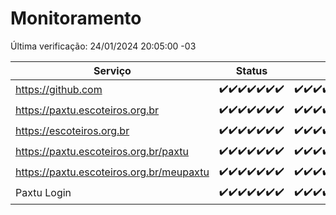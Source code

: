 # Monitoramento

Última verificação: 24/01/2024 20:05:00 -03

|Serviço|Status|Últimas 24h|
|---|---|---|
|https://github.com|<span title="2024-01-17: OK=24">✔️</span><span title="2024-01-18: OK=24">✔️</span><span title="2024-01-19: OK=24">✔️</span><span title="2024-01-20: OK=24">✔️</span><span title="2024-01-21: OK=24">✔️</span><span title="2024-01-22: OK=24">✔️</span><span title="2024-01-23: OK=23">✔️</span>|<span title="23/01/2024 20:06:00 -03 : 200">✔️</span><span title="23/01/2024 21:32:00 -03 : 200">✔️</span><span title="23/01/2024 22:52:00 -03 : 200">✔️</span><span title="23/01/2024 23:23:00 -03 : 200">✔️</span><span title="24/01/2024 00:07:00 -03 : 200">✔️</span><span title="24/01/2024 01:08:00 -03 : 200">✔️</span><span title="24/01/2024 02:06:00 -03 : 200">✔️</span><span title="24/01/2024 03:09:00 -03 : 200">✔️</span><span title="24/01/2024 04:06:00 -03 : 200">✔️</span><span title="24/01/2024 05:09:00 -03 : 200">✔️</span><span title="24/01/2024 06:06:00 -03 : 200">✔️</span><span title="24/01/2024 07:07:00 -03 : 200">✔️</span><span title="24/01/2024 08:04:00 -03 : 200">✔️</span><span title="24/01/2024 09:12:00 -03 : 200">✔️</span><span title="24/01/2024 10:09:00 -03 : 200">✔️</span><span title="24/01/2024 11:06:00 -03 : 200">✔️</span><span title="24/01/2024 12:07:00 -03 : 200">✔️</span><span title="24/01/2024 13:08:00 -03 : 200">✔️</span><span title="24/01/2024 14:06:00 -03 : 200">✔️</span><span title="24/01/2024 15:08:00 -03 : 200">✔️</span><span title="24/01/2024 16:05:00 -03 : 200">✔️</span><span title="24/01/2024 17:07:00 -03 : 200">✔️</span><span title="24/01/2024 18:05:00 -03 : 200">✔️</span><span title="24/01/2024 19:06:00 -03 : 200">✔️</span><span title="24/01/2024 20:05:00 -03 : 200">✔️</span>|
|https://paxtu.escoteiros.org.br|<span title="2024-01-17: OK=24">✔️</span><span title="2024-01-18: OK=24">✔️</span><span title="2024-01-19: OK=24">✔️</span><span title="2024-01-20: OK=24">✔️</span><span title="2024-01-21: OK=24">✔️</span><span title="2024-01-22: OK=24">✔️</span><span title="2024-01-23: OK=23">✔️</span>|<span title="23/01/2024 20:06:00 -03 : 200">✔️</span><span title="23/01/2024 21:32:00 -03 : 200">✔️</span><span title="23/01/2024 22:52:00 -03 : 200">✔️</span><span title="23/01/2024 23:23:00 -03 : 200">✔️</span><span title="24/01/2024 00:07:00 -03 : 200">✔️</span><span title="24/01/2024 01:08:00 -03 : 200">✔️</span><span title="24/01/2024 02:06:00 -03 : 200">✔️</span><span title="24/01/2024 03:09:00 -03 : 200">✔️</span><span title="24/01/2024 04:06:00 -03 : 200">✔️</span><span title="24/01/2024 05:09:00 -03 : 200">✔️</span><span title="24/01/2024 06:06:00 -03 : 200">✔️</span><span title="24/01/2024 07:07:00 -03 : 200">✔️</span><span title="24/01/2024 08:04:00 -03 : 200">✔️</span><span title="24/01/2024 09:12:00 -03 : 200">✔️</span><span title="24/01/2024 10:09:00 -03 : 200">✔️</span><span title="24/01/2024 11:06:00 -03 : 200">✔️</span><span title="24/01/2024 12:07:00 -03 : 200">✔️</span><span title="24/01/2024 13:08:00 -03 : 200">✔️</span><span title="24/01/2024 14:06:00 -03 : 200">✔️</span><span title="24/01/2024 15:08:00 -03 : 200">✔️</span><span title="24/01/2024 16:05:00 -03 : 200">✔️</span><span title="24/01/2024 17:07:00 -03 : 200">✔️</span><span title="24/01/2024 18:05:00 -03 : 200">✔️</span><span title="24/01/2024 19:06:00 -03 : 200">✔️</span><span title="24/01/2024 20:05:00 -03 : 200">✔️</span>|
|https://escoteiros.org.br|<span title="2024-01-17: OK=24">✔️</span><span title="2024-01-18: OK=24">✔️</span><span title="2024-01-19: OK=24">✔️</span><span title="2024-01-20: OK=24">✔️</span><span title="2024-01-21: OK=24">✔️</span><span title="2024-01-22: OK=24">✔️</span><span title="2024-01-23: OK=23">✔️</span>|<span title="23/01/2024 20:06:00 -03 : 200">✔️</span><span title="23/01/2024 21:32:00 -03 : 200">✔️</span><span title="23/01/2024 22:52:00 -03 : 200">✔️</span><span title="23/01/2024 23:23:00 -03 : 200">✔️</span><span title="24/01/2024 00:07:00 -03 : 200">✔️</span><span title="24/01/2024 01:08:00 -03 : 200">✔️</span><span title="24/01/2024 02:06:00 -03 : 200">✔️</span><span title="24/01/2024 03:09:00 -03 : 200">✔️</span><span title="24/01/2024 04:06:00 -03 : 200">✔️</span><span title="24/01/2024 05:09:00 -03 : 200">✔️</span><span title="24/01/2024 06:06:00 -03 : 200">✔️</span><span title="24/01/2024 07:07:00 -03 : 200">✔️</span><span title="24/01/2024 08:04:00 -03 : 200">✔️</span><span title="24/01/2024 09:12:00 -03 : 200">✔️</span><span title="24/01/2024 10:09:00 -03 : 200">✔️</span><span title="24/01/2024 11:06:00 -03 : 200">✔️</span><span title="24/01/2024 12:07:00 -03 : 200">✔️</span><span title="24/01/2024 13:08:00 -03 : 200">✔️</span><span title="24/01/2024 14:06:00 -03 : 200">✔️</span><span title="24/01/2024 15:08:00 -03 : 200">✔️</span><span title="24/01/2024 16:05:00 -03 : 200">✔️</span><span title="24/01/2024 17:07:00 -03 : 200">✔️</span><span title="24/01/2024 18:05:00 -03 : 200">✔️</span><span title="24/01/2024 19:06:00 -03 : 200">✔️</span><span title="24/01/2024 20:05:00 -03 : 200">✔️</span>|
|https://paxtu.escoteiros.org.br/paxtu|<span title="2024-01-17: OK=24">✔️</span><span title="2024-01-18: OK=24">✔️</span><span title="2024-01-19: OK=24">✔️</span><span title="2024-01-20: OK=24">✔️</span><span title="2024-01-21: OK=24">✔️</span><span title="2024-01-22: OK=24">✔️</span><span title="2024-01-23: OK=23">✔️</span>|<span title="23/01/2024 20:06:00 -03 : 200">✔️</span><span title="23/01/2024 21:32:00 -03 : 200">✔️</span><span title="23/01/2024 22:52:00 -03 : 200">✔️</span><span title="23/01/2024 23:23:00 -03 : 200">✔️</span><span title="24/01/2024 00:07:00 -03 : 200">✔️</span><span title="24/01/2024 01:08:00 -03 : 200">✔️</span><span title="24/01/2024 02:06:00 -03 : 200">✔️</span><span title="24/01/2024 03:09:00 -03 : 200">✔️</span><span title="24/01/2024 04:06:00 -03 : 200">✔️</span><span title="24/01/2024 05:09:00 -03 : 200">✔️</span><span title="24/01/2024 06:06:00 -03 : 200">✔️</span><span title="24/01/2024 07:07:00 -03 : 200">✔️</span><span title="24/01/2024 08:04:00 -03 : 200">✔️</span><span title="24/01/2024 09:12:00 -03 : 200">✔️</span><span title="24/01/2024 10:09:00 -03 : 200">✔️</span><span title="24/01/2024 11:06:00 -03 : 200">✔️</span><span title="24/01/2024 12:07:00 -03 : 200">✔️</span><span title="24/01/2024 13:08:00 -03 : 200">✔️</span><span title="24/01/2024 14:06:00 -03 : 200">✔️</span><span title="24/01/2024 15:08:00 -03 : 200">✔️</span><span title="24/01/2024 16:05:00 -03 : 200">✔️</span><span title="24/01/2024 17:07:00 -03 : 200">✔️</span><span title="24/01/2024 18:05:00 -03 : 200">✔️</span><span title="24/01/2024 19:06:00 -03 : 200">✔️</span><span title="24/01/2024 20:05:00 -03 : 200">✔️</span>|
|https://paxtu.escoteiros.org.br/meupaxtu|<span title="2024-01-17: OK=24">✔️</span><span title="2024-01-18: OK=24">✔️</span><span title="2024-01-19: OK=24">✔️</span><span title="2024-01-20: OK=24">✔️</span><span title="2024-01-21: OK=24">✔️</span><span title="2024-01-22: OK=24">✔️</span><span title="2024-01-23: OK=23">✔️</span>|<span title="23/01/2024 20:06:00 -03 : 200">✔️</span><span title="23/01/2024 21:32:00 -03 : 200">✔️</span><span title="23/01/2024 22:52:00 -03 : 200">✔️</span><span title="23/01/2024 23:23:00 -03 : 200">✔️</span><span title="24/01/2024 00:07:00 -03 : 200">✔️</span><span title="24/01/2024 01:08:00 -03 : 200">✔️</span><span title="24/01/2024 02:06:00 -03 : 200">✔️</span><span title="24/01/2024 03:09:00 -03 : 200">✔️</span><span title="24/01/2024 04:06:00 -03 : 200">✔️</span><span title="24/01/2024 05:09:00 -03 : 200">✔️</span><span title="24/01/2024 06:06:00 -03 : 200">✔️</span><span title="24/01/2024 07:07:00 -03 : 200">✔️</span><span title="24/01/2024 08:04:00 -03 : 200">✔️</span><span title="24/01/2024 09:12:00 -03 : 200">✔️</span><span title="24/01/2024 10:09:00 -03 : 200">✔️</span><span title="24/01/2024 11:06:00 -03 : 200">✔️</span><span title="24/01/2024 12:07:00 -03 : 200">✔️</span><span title="24/01/2024 13:08:00 -03 : 200">✔️</span><span title="24/01/2024 14:06:00 -03 : 200">✔️</span><span title="24/01/2024 15:08:00 -03 : 200">✔️</span><span title="24/01/2024 16:05:00 -03 : 200">✔️</span><span title="24/01/2024 17:07:00 -03 : 200">✔️</span><span title="24/01/2024 18:05:00 -03 : 200">✔️</span><span title="24/01/2024 19:06:00 -03 : 200">✔️</span><span title="24/01/2024 20:05:00 -03 : 200">✔️</span>|
|Paxtu Login|<span title="2024-01-17: OK=24">✔️</span><span title="2024-01-18: OK=24">✔️</span><span title="2024-01-19: OK=24">✔️</span><span title="2024-01-20: OK=24">✔️</span><span title="2024-01-21: OK=24">✔️</span><span title="2024-01-22: OK=24">✔️</span><span title="2024-01-23: OK=23">✔️</span>|<span title="23/01/2024 20:06:00 -03 : 200">✔️</span><span title="23/01/2024 21:32:00 -03 : 200">✔️</span><span title="23/01/2024 22:52:00 -03 : 200">✔️</span><span title="23/01/2024 23:23:00 -03 : 200">✔️</span><span title="24/01/2024 00:07:00 -03 : 200">✔️</span><span title="24/01/2024 01:08:00 -03 : 200">✔️</span><span title="24/01/2024 02:06:00 -03 : 200">✔️</span><span title="24/01/2024 03:09:00 -03 : 200">✔️</span><span title="24/01/2024 04:06:00 -03 : 200">✔️</span><span title="24/01/2024 05:09:00 -03 : 200">✔️</span><span title="24/01/2024 06:06:00 -03 : 200">✔️</span><span title="24/01/2024 07:07:00 -03 : 200">✔️</span><span title="24/01/2024 08:04:00 -03 : 200">✔️</span><span title="24/01/2024 09:12:00 -03 : 200">✔️</span><span title="24/01/2024 10:09:00 -03 : 200">✔️</span><span title="24/01/2024 11:06:00 -03 : 200">✔️</span><span title="24/01/2024 12:07:00 -03 : 200">✔️</span><span title="24/01/2024 13:08:00 -03 : 200">✔️</span><span title="24/01/2024 14:06:00 -03 : 200">✔️</span><span title="24/01/2024 15:08:00 -03 : 200">✔️</span><span title="24/01/2024 16:05:00 -03 : 200">✔️</span><span title="24/01/2024 17:07:00 -03 : 200">✔️</span><span title="24/01/2024 18:05:00 -03 : 200">✔️</span><span title="24/01/2024 19:06:00 -03 : 200">✔️</span><span title="24/01/2024 20:05:00 -03 : 200">✔️</span>|
